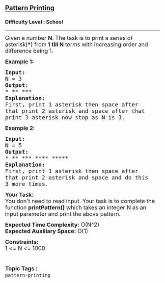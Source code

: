 <h2><a href="https://www.geeksforgeeks.org/problems/pattern-printing1347/1?page=1&difficulty=School&status=unsolved&sortBy=accuracy">Pattern Printing</a></h2><h3>Difficulty Level : School</h3><hr><div class="problems_problem_content__Xm_eO"><p><span style="font-size: 18px;">Given a number <strong>N</strong>. The task is to print a series of asterisk(<strong>*</strong>) from <strong>1 till N</strong> terms with increasing order and difference being 1.</span></p>
<p><strong><span style="font-size: 18px;">Example 1:</span></strong></p>
<pre><span style="font-size: 18px;"><strong>Input:</strong>
N = 3</span>
<span style="font-size: 18px;"><strong>Output:</strong>
* ** ***</span>
<span style="font-size: 18px;"><strong>Explanation:</strong>
First, print 1 asterisk then space after
that print 2 asterisk and space after that 
print 3 asterisk now stop as N is 3.</span>
</pre>
<p><strong><span style="font-size: 18px;">Example 2:</span></strong></p>
<pre><span style="font-size: 18px;"><strong>Input:</strong>
N = 5</span>
<span style="font-size: 18px;"><strong>Output:</strong>
* ** *** **** ***** </span>
<span style="font-size: 18px;"><strong>Explanation:</strong>
First, print 1 asterisk then space after
that print 2 asterisk and space and do this
3 more times.</span></pre>
<p><span style="font-size: 18px;"><strong>Your Task:&nbsp;&nbsp;</strong><br>You don't need to read input. Your task is to complete the function&nbsp;<strong>printPattern()</strong>&nbsp;which takes an integer N as an input parameter and print the above pattern.</span></p>
<p><span style="font-size: 18px;"><strong>Expected Time Complexity:</strong>&nbsp;O(N^2)<br><strong>Expected Auxiliary Space:</strong>&nbsp;O(1)</span></p>
<p><span style="font-size: 18px;"><strong>Constraints:</strong><br>1 &lt;= N &lt;= 1000</span></p></div><br><p><span style=font-size:18px><strong>Topic Tags : </strong><br><code>pattern-printing</code>&nbsp;